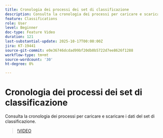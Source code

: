 ```yaml
---
title: Cronologia dei processi dei set di classificazione
description: Consulta la cronologia dei processi per caricare e scaricare i dati del set di classificazione.
feature: Classifications
role: User
level: Beginner
doc-type: Feature Video
duration: 121
last-substantial-update: 2025-10-17T00:00:00Z
jira: KT-19441
source-git-commit: e0e36746dcdad99bf20db0b5722d7ee8626f1288
workflow-type: tm+mt
source-wordcount: '30'
ht-degree: 0%

---
```



# Cronologia dei processi dei set di classificazione

Consulta la cronologia dei processi per caricare e scaricare i dati del set di classificazione.

>[!VIDEO](https://video.tv.adobe.com/v/3476025/?learn=on&enablevpops)
